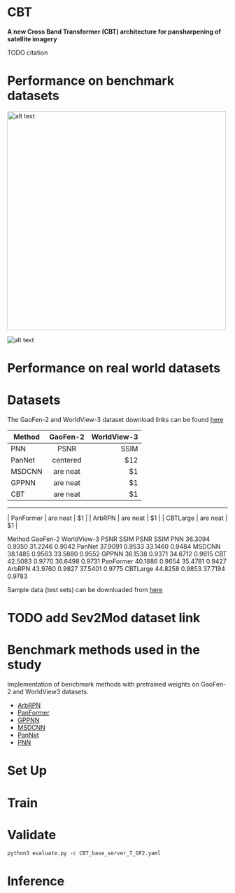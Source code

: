 # CBT

**A new Cross Band Transformer (CBT) architecture for pansharpening of satellite imagery**

TODO citation


# Performance on benchmark datasets


<img src="https://github.com/nickdndndn/CBT/blob/main/Images/comparison.png?raw=true" alt="alt text" width=500>

![alt text](https://github.com/nickdndndn/CBT/blob/main/Images/visualization.png?raw=true)



# Performance on real world datasets

# Datasets

The GaoFen-2 and WorldView-3 dataset download links can be found [here](https://github.com/liangjiandeng/PanCollection)

| Method        | GaoFen-2           | WorldView-3  |
| ------------- |:-------------:| -----:|
| PNN     | PSNR | SSIM | PSNR | SSIM|
| PanNet     | centered      |   $12 |
| MSDCNN | are neat      |    $1 |
| GPPNN | are neat      |    $1 |
| CBT | are neat      |    $1 |
-------------------------------
| PanFormer | are neat      |    $1 |
| ArbRPN | are neat      |    $1 |
| CBTLarge | are neat      |    $1 |


Method GaoFen-2 WorldView-3
PSNR SSIM PSNR SSIM
PNN 36.3094 0.9350 31.2246 0.9042
PanNet 37.9091 0.9533 33.1460 0.9484
MSDCNN 38.1485 0.9563 33.5880 0.9552
GPPNN 36.1538 0.9371 34.6712 0.9615
CBT 42.5083 0.9770 36.6498 0.9731
PanFormer 40.1886 0.9654 35.4781 0.9427
ArbRPN 43.9760 0.9827 37.5401 0.9775
CBTLarge 44.8258 0.9853 37.7194 0.9783

Sample data (test sets) can be downloaded from [here](https://drive.google.com/file/d/1ptOImqdEM94P6Ev0Un99EjDS4CohKHO4/view?usp=sharing)

# TODO add Sev2Mod dataset link

# Benchmark methods used in the study

 Implementation of benchmark methods with pretrained weights on GaoFen-2 and WorldView3 datasets.
 
- [ArbRPN](https://github.com/nickdndndn/ArbRPN)
- [PanFormer](https://github.com/nickdndndn/PanFormer)
- [GPPNN](https://github.com/nickdndndn/GPPNN)
- [MSDCNN](https://github.com/nickdndndn/MSDCNN)
- [PanNet](https://github.com/nickdndndn/PanNet)
- [PNN](https://github.com/nickdndndn/PNN)

# Set Up

# Train

# Validate

`
python3 evaluate.py -c CBT_base_server_T_GF2.yaml
`

# Inference
